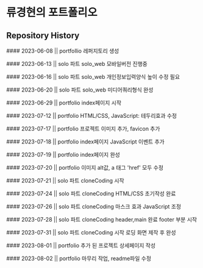 # 류경현의 포트폴리오

## Repository History

<p>#### 2023-06-08 || portfollio 레퍼지토리 생성</p>
<p>#### 2023-06-13 || solo 파트 solo_web 모바일버전 진행중</p>
<p>#### 2023-06-16 || solo 파트 solo_web 개인정보입력양식 높이 수정 필요</p>
<p>#### 2023-06-20 || solo 파트 solo_web 미디어쿼리형식 완성</p>
<p>#### 2023-06-29 || portfolio index페이지 시작</p>
<p>#### 2023-07-12 || portfolio HTML/CSS, JavaScript: 테두리효과 수정</p>
<p>#### 2023-07-17 || portfolio 프로젝트 이미지 추가, favicon 추가</p>
<p>#### 2023-07-18 || portfolio index페이지 JavaScript 이벤트 추가</p>
<p>#### 2023-07-19 || portfolio index페이지 완성</p>
<p>#### 2023-07-20 || portfolio 이미지 alt값, a 태그 'href' 모두 수정</p>
<p>#### 2023-07-21 || solo 파트 cloneCoding 시작</p>
<p>#### 2023-07-24 || solo 파트 cloneCoding HTML/CSS 초기작성 완료</p>
<p>#### 2023-07-26 || solo 파트 cloneCoding 마스크 효과 JavaScript 조정</p>
<p>#### 2023-07-28 || solo 파트 cloneCoding header,main 완료 footer 부분 시작</p>
<p>#### 2023-07-31 || solo 파트 cloneCoding 시작 로딩 화면 제작 후 완성</p>
<p>#### 2023-08-01 || portfolio 추가 된 프로젝트 상세페이지 작성</p>
<p>#### 2023-08-02 || portfolio 마무리 작업, readme파일 수정</p>
